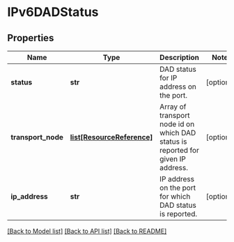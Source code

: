 # IPv6DADStatus

## Properties
Name | Type | Description | Notes
------------ | ------------- | ------------- | -------------
**status** | **str** | DAD status for IP address on the port.  | [optional] 
**transport_node** | [**list[ResourceReference]**](ResourceReference.md) | Array of transport node id on which DAD status is reported for given IP address.  | [optional] 
**ip_address** | **str** | IP address on the port for which DAD status is reported.  | [optional] 

[[Back to Model list]](../README.md#documentation-for-models) [[Back to API list]](../README.md#documentation-for-api-endpoints) [[Back to README]](../README.md)

